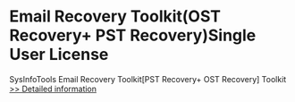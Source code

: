 # Email Recovery Toolkit(OST Recovery+ PST Recovery)Single User License
SysInfoTools Email Recovery Toolkit[PST Recovery+ OST Recovery] Toolkit
[>> Detailed information](https://secure.shareit.com/shareit/product.html?productid=300725588&affiliateid=200057808)